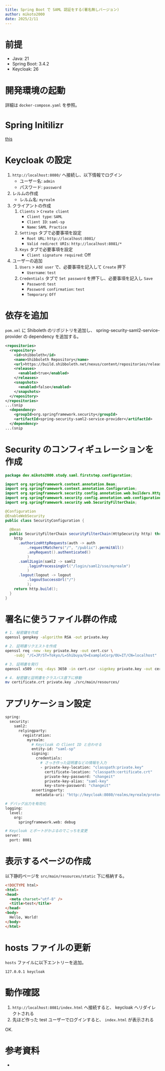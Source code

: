 ```yaml
---
title: Spring Boot で SAML 認証をする(署名無しバージョン)
author: mikoto2000
date: 2025/2/11
---
```



# 前提

- Java: 21
- Spring Boot: 3.4.2
- Keycloak: 26


# 開発環境の起動

詳細は `docker-compose.yaml` を参照。


# Spring Initilizr

[this](https://start.spring.io/#!type=maven-project&language=java&platformVersion=3.4.2&packaging=jar&jvmVersion=21&groupId=dev.mikoto2000.study.saml&artifactId=firststep&name=firststep&description=SAML%20firststep%20demo%20project%20for%20Spring%20Boot&packageName=dev.mikoto2000.study.saml.firststep&dependencies=web,devtools,lombok,security)


# Keycloak の設定

1. `http://localhost:8080/` へ接続し、以下情報でログイン
    - ユーザー名: `admin`
    - パスワード: `password`
2. レルムの作成
    - レルム名: `myrealm`
3. クライアントの作成
    1. `Clients` > `Create client`
        - `Client type`: `SAML`
        - `Client ID`: `saml-sp`
        - `Name`: `SAML Practice`
    2. `Settings` タブで必要事項を設定
        - `Root URL`: `http://localhost:8081/`
        - `Valid redirect URIs`: `http://localhost:8081/*`
    3. `Keys` タブで必要事項を設定
        - `Client signature required`: Off
4. ユーザーの追加
    1. `Users` > `Add user` で、必要事項を記入して `Create` 押下
        - `Username`: `test`
    2. `Credentials` タブで `Set password` を押下し、必要事項を記入し `Save`
        - `Password`: `test`
        - `Password confirmation`: `test`
        - `Temporary`: `Off`


# 依存を追加

`pom.xml` に Shiboleth のリポジトリを追加し、 spring-security-saml2-service-provider の dependency を追加する。

```xml
<repositories>
  <repository>
    <id>shibboleth</id>
    <name>Shibboleth Repository</name>
    <url>https://build.shibboleth.net/nexus/content/repositories/releases/</url>
    <releases>
      <enabled>true</enabled>
    </releases>
    <snapshots>
      <enabled>false</enabled>
    </snapshots>
  </repository>
</repositories>
...(snip
  <dependency>
    <groupId>org.springframework.security</groupId>
    <artifactId>spring-security-saml2-service-provider</artifactId>
  </dependency>
...(snip
```


# Security のコンフィギュレーションを作成

```java
package dev.mikoto2000.study.saml.firststep.configuration;

import org.springframework.context.annotation.Bean;
import org.springframework.context.annotation.Configuration;
import org.springframework.security.config.annotation.web.builders.HttpSecurity;
import org.springframework.security.config.annotation.web.configuration.EnableWebSecurity;
import org.springframework.security.web.SecurityFilterChain;

@Configuration
@EnableWebSecurity
public class SecurityConfiguration {

  @Bean
  public SecurityFilterChain securityFilterChain(HttpSecurity http) throws Exception {
    http
      .authorizeHttpRequests(auth -> auth
          .requestMatchers("/", "/public").permitAll()
          .anyRequest().authenticated()
          )
      .saml2Login(saml2 -> saml2
          .loginProcessingUrl("/login/saml2/sso/myrealm")
          )
      .logout(logout -> logout
          .logoutSuccessUrl("/")
          );
    return http.build();
  }
}
```


# 署名に使うファイル群の作成

```sh
# 1. 秘密鍵を作成
openssl genpkey -algorithm RSA -out private.key

# 2. 証明書リクエストを作成
openssl req -new -key private.key -out cert.csr \
    -subj "/C=JP/ST=Tokyo/L=Shibuya/O=ExampleCorp/OU=IT/CN=localhost"

# 3. 証明書を発行
openssl x509 -req -days 3650 -in cert.csr -signkey private.key -out certificate.crt

# 4. 秘密鍵と証明書をクラスパス直下に移動
mv certificate.crt private.key ./src/main/resources/
```


# アプリケーション設定

```sh
spring:
  security:
    saml2:
      relyingparty:
        registration:
          myrealm:
            # Keycloak の Client ID と合わせる
            entity-id: "saml-sp"
            signing:
              credentials:
                # さっき作った証明書などの情報を入力
                - private-key-location: "classpath:private.key"
                  certificate-location: "classpath:certificate.crt"
                  private-key-password: "changeit"
                  private-key-alias: "saml-key"
                  key-store-password: "changeit"
            assertingparty:
              metadata-uri: "http://keycloak:8080/realms/myrealm/protocol/saml/descriptor"

# デバッグ出力を有効化
logging:
  level:
    org:
      springframework.web: debug

# Keycloak とポートがかぶるのでこっちを変更
server:
  port: 8081
```


# 表示するページの作成

以下静的ページを `src/main/resources/static` 下に格納する。

```html
<!DOCTYPE html>
<html>
<head>
  <meta charset="utf-8" />
  <title>test</title>
</head>
<body>
  Hello, World!
</body>
</html>
```


# hosts ファイルの更新

`hosts` ファイルに以下エントリーを追加。

```
127.0.0.1 keycloak
```


# 動作確認

1. `http://localhost:8081/index.html` へ接続すると、 keycloak へリダイレクトされる
2. 先ほど作った test ユーザーでログインすると、 `index.html` が表示される

OK.


# 参考資料

- 
